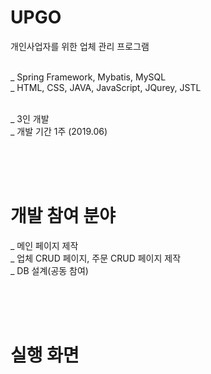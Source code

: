 # UPGO
개인사업자를 위한 업체 관리 프로그램<br><br>

_ Spring Framework, Mybatis, MySQL<br>
_ HTML, CSS, JAVA, JavaScript, JQurey, JSTL<br><br>

_ 3인 개발<br>
_ 개발 기간 1주 (2019.06)<br>

<br><br><br>
# 개발 참여 분야
_ 메인 페이지 제작<br>
_ 업체 CRUD 페이지, 주문 CRUD 페이지 제작<br>
_ DB 설계(공동 참여)<br>

<br><br><br>
# 실행 화면

